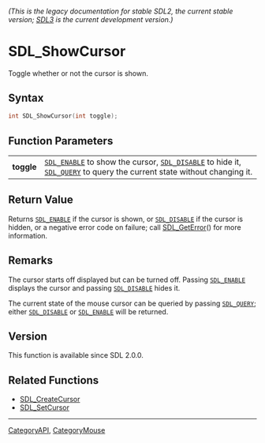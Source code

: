 ###### (This is the legacy documentation for stable SDL2, the current stable version; [SDL3](https://wiki.libsdl.org/SDL3/) is the current development version.)
# SDL_ShowCursor

Toggle whether or not the cursor is shown.

## Syntax

```c
int SDL_ShowCursor(int toggle);

```

## Function Parameters

|                |                                                                                                                                                                  |
| -------------- | ---------------------------------------------------------------------------------------------------------------------------------------------------------------- |
| **toggle**     | [`SDL_ENABLE`](SDL_ENABLE) to show the cursor, [`SDL_DISABLE`](SDL_DISABLE) to hide it, [`SDL_QUERY`](SDL_QUERY) to query the current state without changing it. |

## Return Value

Returns [`SDL_ENABLE`](SDL_ENABLE) if the cursor is shown, or
[`SDL_DISABLE`](SDL_DISABLE) if the cursor is hidden, or a negative error
code on failure; call [SDL_GetError](SDL_GetError)() for more information.

## Remarks

The cursor starts off displayed but can be turned off. Passing
[`SDL_ENABLE`](SDL_ENABLE) displays the cursor and passing
[`SDL_DISABLE`](SDL_DISABLE) hides it.

The current state of the mouse cursor can be queried by passing
[`SDL_QUERY`](SDL_QUERY); either [`SDL_DISABLE`](SDL_DISABLE) or
[`SDL_ENABLE`](SDL_ENABLE) will be returned.

## Version

This function is available since SDL 2.0.0.

## Related Functions

* [SDL_CreateCursor](SDL_CreateCursor)
* [SDL_SetCursor](SDL_SetCursor)

----
[CategoryAPI](CategoryAPI), [CategoryMouse](CategoryMouse)

